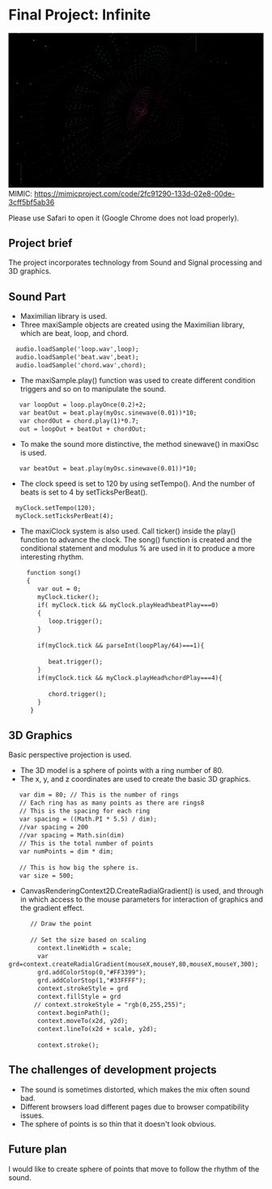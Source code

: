 # Final Project: Infinite
![coding1.png](https://github.com/Yvonne202202/Coding1/blob/a6eaec6308d069bc687b76fc5bb51390ed312a01/coding1.png)
MIMIC: https://mimicproject.com/code/2fc91290-133d-02e8-00de-3cff5bf5ab36

Please use Safari to open it (Google Chrome does not load properly).
## Project brief
The project incorporates technology from Sound and Signal processing and 3D graphics.

## Sound Part
* Maximilian library is used.
* Three maxiSample objects are created using the Maximilian library, which are beat, loop, and chord. 
```
  audio.loadSample('loop.wav',loop);
  audio.loadSample('beat.wav',beat);
  audio.loadSample('chord.wav',chord);
```
* The maxiSample.play() function was used to create different condition triggers and so on to manipulate the sound. 
```
   var loopOut = loop.playOnce(0.2)+2;
   var beatOut = beat.play(myOsc.sinewave(0.01))*10;
   var chordOut = chord.play(1)*0.7;
   out = loopOut + beatOut + chordOut;

```
* To make the sound more distinctive, the method sinewave() in maxiOsc is used. 
```
   var beatOut = beat.play(myOsc.sinewave(0.01))*10;
```
* The clock speed is set to 120 by using setTempo(). And the number of beats is set to 4 by setTicksPerBeat().
```
  myClock.setTempo(120);
  myClock.setTicksPerBeat(4);
```
* The maxiClock system is also used. Call ticker() inside the play() function to advance the clock.
The song() function is created and the conditional statement and modulus % are used in it to produce a more interesting rhythm.
```
     function song()
     {
        var out = 0;
        myClock.ticker();
        if( myClock.tick && myClock.playHead%beatPlay===0)
        {
           loop.trigger();
        }
    
        if(myClock.tick && parseInt(loopPlay/64)===1){
      
           beat.trigger();
        }
        if(myClock.tick && myClock.playHead%chordPlay===4){
      
           chord.trigger();
        }
      }
 ```

## 3D Graphics
Basic perspective projection is used. 
* The 3D model is a sphere of points with a ring number of 80.
* The x, y, and z coordinates are used to create the basic 3D graphics. 
```
   var dim = 80; // This is the number of rings
   // Each ring has as many points as there are rings8
   // This is the spacing for each ring
   var spacing = ((Math.PI * 5.5) / dim);
   //var spacing = 200
   //var spacing = Math.sin(dim)
   // This is the total number of points
   var numPoints = dim * dim;

   // This is how big the sphere is.
   var size = 500;
```
* CanvasRenderingContext2D.CreateRadialGradient() is used, and through in which access to the mouse parameters for interaction of graphics and the gradient effect.
```
      // Draw the point

      // Set the size based on scaling
        context.lineWidth = scale;
        var grd=context.createRadialGradient(mouseX,mouseY,80,mouseX,mouseY,300);
        grd.addColorStop(0,"#FF3399");
        grd.addColorStop(1,"#33FFFF");
        context.strokeStyle = grd
        context.fillStyle = grd
       // context.strokeStyle = "rgb(0,255,255)";
        context.beginPath();
        context.moveTo(x2d, y2d);
        context.lineTo(x2d + scale, y2d);
      
        context.stroke();

```
## The challenges of development projects
* The sound is sometimes distorted, which makes the mix often sound bad.
* Different browsers load different pages due to browser compatibility issues.
* The sphere of points is so thin that it doesn't look obvious.

## Future plan
I would like to create sphere of points that move to follow the rhythm of the sound.
